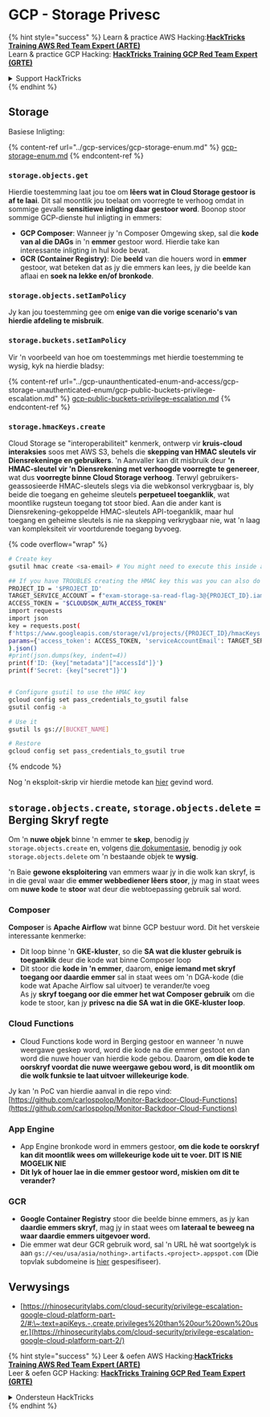 # GCP - Storage Privesc

{% hint style="success" %}
Learn & practice AWS Hacking:<img src="../../../.gitbook/assets/image (1).png" alt="" data-size="line">[**HackTricks Training AWS Red Team Expert (ARTE)**](https://training.hacktricks.xyz/courses/arte)<img src="../../../.gitbook/assets/image (1).png" alt="" data-size="line">\
Learn & practice GCP Hacking: <img src="../../../.gitbook/assets/image (2).png" alt="" data-size="line">[**HackTricks Training GCP Red Team Expert (GRTE)**<img src="../../../.gitbook/assets/image (2).png" alt="" data-size="line">](https://training.hacktricks.xyz/courses/grte)

<details>

<summary>Support HackTricks</summary>

* Check the [**subscription plans**](https://github.com/sponsors/carlospolop)!
* **Join the** 💬 [**Discord group**](https://discord.gg/hRep4RUj7f) or the [**telegram group**](https://t.me/peass) or **follow** us on **Twitter** 🐦 [**@hacktricks\_live**](https://twitter.com/hacktricks\_live)**.**
* **Share hacking tricks by submitting PRs to the** [**HackTricks**](https://github.com/carlospolop/hacktricks) and [**HackTricks Cloud**](https://github.com/carlospolop/hacktricks-cloud) github repos.

</details>
{% endhint %}

## Storage

Basiese Inligting:

{% content-ref url="../gcp-services/gcp-storage-enum.md" %}
[gcp-storage-enum.md](../gcp-services/gcp-storage-enum.md)
{% endcontent-ref %}

### `storage.objects.get`

Hierdie toestemming laat jou toe om **lêers wat in Cloud Storage gestoor is af te laai**. Dit sal moontlik jou toelaat om voorregte te verhoog omdat in sommige gevalle **sensitiewe inligting daar gestoor word**. Boonop stoor sommige GCP-dienste hul inligting in emmers:

* **GCP Composer**: Wanneer jy 'n Composer Omgewing skep, sal die **kode van al die DAGs** in 'n **emmer** gestoor word. Hierdie take kan interessante inligting in hul kode bevat.
* **GCR (Container Registry)**: Die **beeld** van die houers word in **emmer** gestoor, wat beteken dat as jy die emmers kan lees, jy die beelde kan aflaai en **soek na lekke en/of bronkode**.

### `storage.objects.setIamPolicy`

Jy kan jou toestemming gee om **enige van die vorige scenario's van hierdie afdeling te misbruik**.

### **`storage.buckets.setIamPolicy`**

Vir 'n voorbeeld van hoe om toestemmings met hierdie toestemming te wysig, kyk na hierdie bladsy:

{% content-ref url="../gcp-unaunthenticated-enum-and-access/gcp-storage-unauthenticated-enum/gcp-public-buckets-privilege-escalation.md" %}
[gcp-public-buckets-privilege-escalation.md](../gcp-unaunthenticated-enum-and-access/gcp-storage-unauthenticated-enum/gcp-public-buckets-privilege-escalation.md)
{% endcontent-ref %}

### `storage.hmacKeys.create`

Cloud Storage se "interoperabiliteit" kenmerk, ontwerp vir **kruis-cloud interaksies** soos met AWS S3, behels die **skepping van HMAC sleutels vir Diensrekeninge en gebruikers**. 'n Aanvaller kan dit misbruik deur **'n HMAC-sleutel vir 'n Diensrekening met verhoogde voorregte te genereer**, wat dus **voorregte binne Cloud Storage verhoog**. Terwyl gebruikers-geassosieerde HMAC-sleutels slegs via die webkonsol verkrygbaar is, bly beide die toegang en geheime sleutels **perpetueel toeganklik**, wat moontlike rugsteun toegang tot stoor bied. Aan die ander kant is Diensrekening-gekoppelde HMAC-sleutels API-toeganklik, maar hul toegang en geheime sleutels is nie na skepping verkrygbaar nie, wat 'n laag van kompleksiteit vir voortdurende toegang byvoeg.

{% code overflow="wrap" %}
```bash
# Create key
gsutil hmac create <sa-email> # You might need to execute this inside a VM instance

## If you have TROUBLES creating the HMAC key this was you can also do it contacting the API directly:
PROJECT_ID = '$PROJECT_ID'
TARGET_SERVICE_ACCOUNT = f"exam-storage-sa-read-flag-3@{PROJECT_ID}.iam.gserviceaccount.com"
ACCESS_TOKEN = "$CLOUDSDK_AUTH_ACCESS_TOKEN"
import requests
import json
key = requests.post(
f'https://www.googleapis.com/storage/v1/projects/{PROJECT_ID}/hmacKeys',
params={'access_token': ACCESS_TOKEN, 'serviceAccountEmail': TARGET_SERVICE_ACCOUNT}
).json()
#print(json.dumps(key, indent=4))
print(f'ID: {key["metadata"]["accessId"]}')
print(f'Secret: {key["secret"]}')


# Configure gsutil to use the HMAC key
gcloud config set pass_credentials_to_gsutil false
gsutil config -a

# Use it
gsutil ls gs://[BUCKET_NAME]

# Restore
gcloud config set pass_credentials_to_gsutil true
```
{% endcode %}

Nog 'n eksploit-skrip vir hierdie metode kan [hier](https://github.com/RhinoSecurityLabs/GCP-IAM-Privilege-Escalation/blob/master/ExploitScripts/storage.hmacKeys.create.py) gevind word.

## `storage.objects.create`, `storage.objects.delete` = Berging Skryf regte

Om 'n **nuwe objek** binne 'n emmer te **skep**, benodig jy `storage.objects.create` en, volgens [die dokumentasie](https://cloud.google.com/storage/docs/access-control/iam-permissions#object\_permissions), benodig jy ook `storage.objects.delete` om 'n bestaande objek te **wysig**.

'n Baie **gewone eksploitering** van emmers waar jy in die wolk kan skryf, is in die geval waar die **emmer webbediener lêers stoor**, jy mag in staat wees om **nuwe kode** te **stoor** wat deur die webtoepassing gebruik sal word.

### Composer

**Composer** is **Apache Airflow** wat binne GCP bestuur word. Dit het verskeie interessante kenmerke:

* Dit loop binne 'n **GKE-kluster**, so die **SA wat die kluster gebruik is toeganklik** deur die kode wat binne Composer loop
* Dit stoor die **kode in 'n emmer**, daarom, **enige iemand met skryf toegang oor daardie emmer** sal in staat wees om 'n DGA-kode (die kode wat Apache Airflow sal uitvoer) te verander/te voeg\
As jy **skryf toegang oor die emmer het wat Composer gebruik** om die kode te stoor, kan jy **privesc na die SA wat in die GKE-kluster loop**.

### Cloud Functions

* Cloud Functions kode word in Berging gestoor en wanneer 'n nuwe weergawe geskep word, word die kode na die emmer gestoot en dan word die nuwe houer van hierdie kode gebou. Daarom, **om die kode te oorskryf voordat die nuwe weergawe gebou word, is dit moontlik om die wolk funksie te laat uitvoer willekeurige kode**.

Jy kan 'n PoC van hierdie aanval in die repo vind: [https://github.com/carlospolop/Monitor-Backdoor-Cloud-Functions](https://github.com/carlospolop/Monitor-Backdoor-Cloud-Functions)

### App Engine

* App Engine bronkode word in emmers gestoor, **om die kode te oorskryf kan dit moontlik wees om willekeurige kode uit te voer. DIT IS NIE MOGELIK NIE**
* **Dit lyk of houer lae in die emmer gestoor word, miskien om dit te verander?**

### GCR

* **Google Container Registry** stoor die beelde binne emmers, as jy kan **daardie emmers skryf**, mag jy in staat wees om **lateraal te beweeg na waar daardie emmers uitgevoer word.**
* Die emmer wat deur GCR gebruik word, sal 'n URL hê wat soortgelyk is aan `gs://<eu/usa/asia/nothing>.artifacts.<project>.appspot.com` (Die topvlak subdomeine is [hier](https://cloud.google.com/container-registry/docs/pushing-and-pulling) gespesifiseer).

## **Verwysings**

* [https://rhinosecuritylabs.com/cloud-security/privilege-escalation-google-cloud-platform-part-2/#:\~:text=apiKeys.-,create,privileges%20than%20our%20own%20user.](https://rhinosecuritylabs.com/cloud-security/privilege-escalation-google-cloud-platform-part-2/)

{% hint style="success" %}
Leer & oefen AWS Hacking:<img src="../../../.gitbook/assets/image (1).png" alt="" data-size="line">[**HackTricks Training AWS Red Team Expert (ARTE)**](https://training.hacktricks.xyz/courses/arte)<img src="../../../.gitbook/assets/image (1).png" alt="" data-size="line">\
Leer & oefen GCP Hacking: <img src="../../../.gitbook/assets/image (2).png" alt="" data-size="line">[**HackTricks Training GCP Red Team Expert (GRTE)**<img src="../../../.gitbook/assets/image (2).png" alt="" data-size="line">](https://training.hacktricks.xyz/courses/grte)

<details>

<summary>Ondersteun HackTricks</summary>

* Kyk na die [**subskripsie planne**](https://github.com/sponsors/carlospolop)!
* **Sluit aan by die** 💬 [**Discord groep**](https://discord.gg/hRep4RUj7f) of die [**telegram groep**](https://t.me/peass) of **volg** ons op **Twitter** 🐦 [**@hacktricks\_live**](https://twitter.com/hacktricks\_live)**.**
* **Deel hacking truuks deur PRs in te dien na die** [**HackTricks**](https://github.com/carlospolop/hacktricks) en [**HackTricks Cloud**](https://github.com/carlospolop/hacktricks-cloud) github repos.

</details>
{% endhint %}
